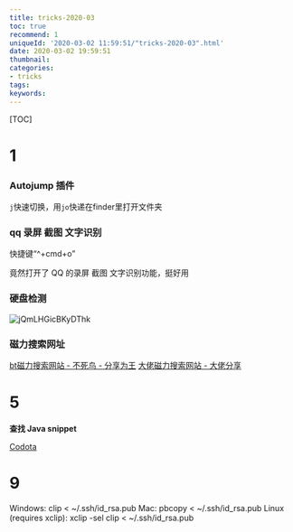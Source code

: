 ```yaml
---
title: tricks-2020-03
toc: true
recommend: 1
uniqueId: '2020-03-02 11:59:51/"tricks-2020-03".html'
date: 2020-03-02 19:59:51
thumbnail:
categories:
- tricks
tags:
keywords:
---
```


[TOC]

<!--more-->

# 1

### **Autojump 插件**

`j`快速切换，用`jo`快递在finder里打开文件夹



### qq 录屏 截图 文字识别

快捷键“^+cmd+o”

竟然打开了 QQ 的录屏 截图 文字识别功能，挺好用

### 硬盘检测

![jQmLHGicBKyDThk](https://i.loli.net/2020/03/03/jQmLHGicBKyDThk.png)



### 磁力搜索网址

[bt磁力搜索网站 - 不死鸟 - 分享为王](https://hao.su/908/)
[大佬磁力搜索网站 - 大佬分享](https://dalao.ru/3/)



# 5

**查找 Java snippet**

[Codota](https://www.codota.com/code/java/class-index)



# 9

Windows:
clip < ~/.ssh/id_rsa.pub
Mac:
pbcopy < ~/.ssh/id_rsa.pub
Linux (requires xclip):
xclip -sel clip < ~/.ssh/id_rsa.pub
